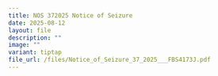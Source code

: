 ```yaml
---
title: NOS 372025 Notice of Seizure
date: 2025-08-12
layout: file
description: ""
image: ""
variant: tiptap
file_url: /files/Notice_of_Seizure_37_2025___FBS4173J.pdf
---
```

